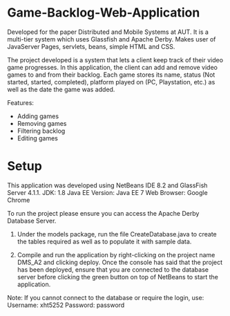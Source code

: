 # Game-Backlog-Web-Application
Developed for the paper Distributed and Mobile Systems at AUT. It is a multi-tier system which uses Glassfish and Apache Derby. Makes user of JavaServer Pages, servlets, beans, simple HTML and CSS.

The project developed is a system that lets a client keep track of their video game progresses. In this
application, the client can add and remove video games to and from their backlog. Each game stores its
name, status (Not started, started, completed), platform played on (PC, Playstation, etc.) as well as the
date the game was added.

Features:
- Adding games
- Removing games
- Filtering backlog
- Editing games

Setup
=======
This application was developed using NetBeans IDE 8.2 and GlassFish Server 4.1.1.
JDK: 1.8
Java EE Version: Java EE 7 Web
Browser: Google Chrome

To run the project please ensure you can access the Apache Derby Database Server.

1. Under the models package, run the file CreateDatabase.java to create the tables required as
well as to populate it with sample data.

2. Compile and run the application by right-clicking on the project name DMS_A2 and clicking
deploy. Once the console has said that the project has been deployed, ensure that you are
connected to the database server before clicking the green button on top of NetBeans to start
the application.

Note: If you cannot connect to the database or require the login, use:
Username: xht5252
Password: password
